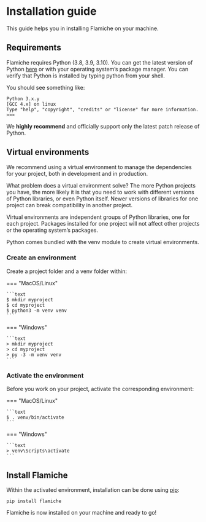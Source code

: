 # Installation guide

This guide helps you in installing Flamiche on your machine.

## Requirements

Flamiche requires Python (3.8, 3.9, 3.10). You can get the latest version of Python
[here](https://www.python.org/downloads/) or with your operating system’s package manager.
You can verify that Python is installed by typing python from your shell.

You should see something like:

```text
Python 3.x.y
[GCC 4.x] on linux
Type "help", "copyright", "credits" or "license" for more information.
>>>
```

We **highly recommend** and officially support only the latest patch release of Python.

## Virtual environments

We recommend using a virtual environment to manage the dependencies for your project, both in
development and in production.

What problem does a virtual environment solve? The more Python projects you have, the more likely
it is that you need to work with different versions of Python libraries, or even Python itself.
Newer versions of libraries for one project can break compatibility in another project.

Virtual environments are independent groups of Python libraries, one for each project. Packages
installed for one project will not affect other projects or the operating system’s packages.

Python comes bundled with the venv module to create virtual environments.


### Create an environment

Create a project folder and a venv folder within:

=== "MacOS/Linux"

    ```text
    $ mkdir myproject
    $ cd myproject
    $ python3 -m venv venv
    ```

=== "Windows"

    ```text
    > mkdir myproject
    > cd myproject
    > py -3 -m venv venv
    ```

### Activate the environment

Before you work on your project, activate the corresponding environment:

=== "MacOS/Linux"

    ```text
    $ . venv/bin/activate
    ```

=== "Windows"

    ```text
    > venv\Scripts\activate
    ```

## Install Flamiche

Within the activated environment, installation can be done using [pip](https://pip.pypa.io/en/stable/):

```text
pip install flamiche
```

Flamiche is now installed on your machine and ready to go!
